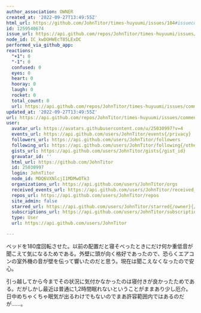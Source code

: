 ```yaml
---
author_association: OWNER
created_at: '2022-09-27T13:49:55Z'
html_url: https://github.com/JohnTitor/times-huyuumi/issues/104#issuecomment-1259540674
id: 1259540674
issue_url: https://api.github.com/repos/JohnTitor/times-huyuumi/issues/104
node_id: IC_kwDOHWEcT85LExDC
performed_via_github_app: 
reactions:
  "+1": 0
  "-1": 0
  confused: 0
  eyes: 0
  heart: 0
  hooray: 0
  laugh: 0
  rocket: 0
  total_count: 0
  url: https://api.github.com/repos/JohnTitor/times-huyuumi/issues/comments/1259540674/reactions
updated_at: '2022-09-27T13:49:55Z'
url: https://api.github.com/repos/JohnTitor/times-huyuumi/issues/comments/1259540674
user:
  avatar_url: https://avatars.githubusercontent.com/u/25030997?v=4
  events_url: https://api.github.com/users/JohnTitor/events{/privacy}
  followers_url: https://api.github.com/users/JohnTitor/followers
  following_url: https://api.github.com/users/JohnTitor/following{/other_user}
  gists_url: https://api.github.com/users/JohnTitor/gists{/gist_id}
  gravatar_id: ''
  html_url: https://github.com/JohnTitor
  id: 25030997
  login: JohnTitor
  node_id: MDQ6VXNlcjI1MDMwOTk3
  organizations_url: https://api.github.com/users/JohnTitor/orgs
  received_events_url: https://api.github.com/users/JohnTitor/received_events
  repos_url: https://api.github.com/users/JohnTitor/repos
  site_admin: false
  starred_url: https://api.github.com/users/JohnTitor/starred{/owner}{/repo}
  subscriptions_url: https://api.github.com/users/JohnTitor/subscriptions
  type: User
  url: https://api.github.com/users/JohnTitor

---
```

ベッドを180度回転させた。以前の配置だと寝そべったときにだけ何か重低音が聞こえて気になるためである。外壁に頭が向く格好であったので、恐らくエアコンの室外機の音が壁を伝って響いたのだと思う。現在は聞こえなくなったので安心。

引っ越してから今までその状況に気付かなかったのは寝付きが良かったためである。だがしかし最近は普通に1,2時間眠れないということがままあり少し厄介。日中めちゃくちゃ眠気が出るわけでもないのでまあ許容範囲内ではあるのだが……。